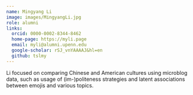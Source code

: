 ```yaml
---
name: Mingyang Li
image: images/MingyangLi.jpg
role: alumni
links:
  orcid: 0000-0002-8344-8462
  home-page: https://myli.page
  email: myli@alumni.upenn.edu
  google-scholar: rSJ_vnYAAAAJ&hl=en
  github: tslmy
---
```


Li focused on comparing Chinese and American cultures using microblog data, such as usage of (im-)politeness strategies and latent associations between emojis and various topics.